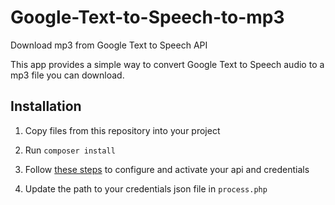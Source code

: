 # Google-Text-to-Speech-to-mp3
Download mp3 from Google Text to Speech API

This app provides a simple way to convert Google Text to Speech audio to a mp3 file you can download.

## Installation

1. Copy files from this repository into your project

2. Run `composer install`

3. Follow [these steps](https://cloud.google.com/text-to-speech/docs/quickstart-client-libraries) to configure and activate your api and credentials

4. Update the path to your credentials json file in `process.php`
